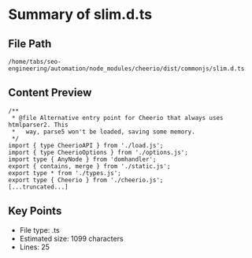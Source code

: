 # Summary of slim.d.ts
  
## File Path
`/home/tabs/seo-engineering/automation/node_modules/cheerio/dist/commonjs/slim.d.ts`

## Content Preview
```
/**
 * @file Alternative entry point for Cheerio that always uses htmlparser2. This
 *   way, parse5 won't be loaded, saving some memory.
 */
import { type CheerioAPI } from './load.js';
import { type CheerioOptions } from './options.js';
import type { AnyNode } from 'domhandler';
export { contains, merge } from './static.js';
export type * from './types.js';
export type { Cheerio } from './cheerio.js';
[...truncated...]
```

## Key Points
- File type: .ts
- Estimated size: 1099 characters
- Lines: 25
